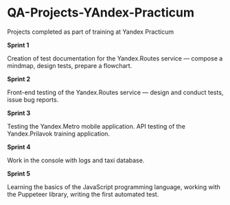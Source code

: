 # QA-Projects-YAndex-Practicum
Projects completed as part of training at Yandex Practicum

**Sprint 1**

Creation of test documentation for the Yandex.Routes service — compose a mindmap, design tests, prepare a flowchart.

**Sprint 2**

Front-end testing of the Yandex.Routes service — design and conduct tests, issue bug reports.

**Sprint 3**

Testing the Yandex.Metro mobile application. API testing of the Yandex.Prilavok training application.

**Sprint 4**

Work in the console with logs and taxi database.

**Sprint 5**

Learning the basics of the JavaScript programming language, working with the Puppeteer library, writing the first automated test.
